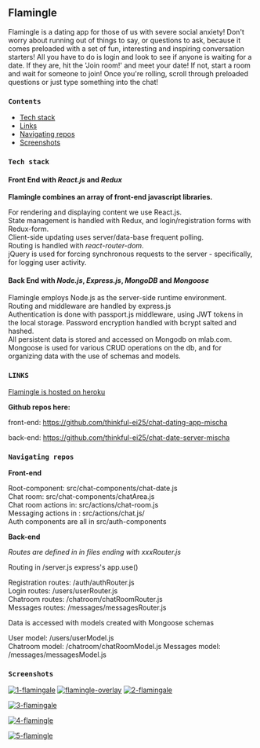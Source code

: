## Flamingle

Flamingle is a dating app for those of us with severe social anxiety! Don't worry about running out of things to say, or questions to ask, because it comes preloaded with a set of fun, interesting and inspiring conversation starters! All you have to do is login and look to see if anyone is waiting for a date. If they are, hit the 'Join room!' and meet your date! If not, start a room and wait for someone to join! Once you're rolling, scroll through preloaded questions or just type something into the chat!

### **`Contents`**
- [Tech stack](#tech-stack)
- [Links](#links)
- [Navigating repos](#navigating-repos)
- [Screenshots](#screenshots)

### **`Tech stack`**
#### Front End with *React.js* and *Redux*
**Flamingle combines an array of front-end javascript libraries.**

For rendering and displaying content we use React.js.  
State management is handled with Redux, and login/registration forms with Redux-form.  
Client-side updating uses server/data-base frequent polling.  
Routing is handled with *react-router-dom*.  
jQuery is used for forcing synchronous requests to the server - specifically, for logging user activity. 

#### Back End with *Node.js*, *Express.js*, *MongoDB* and *Mongoose*
Flamingle employs Node.js as the server-side runtime environment.  <br/>
Routing and middleware are handled by express.js <br/>
Authentication is done with passport.js middleware, using JWT tokens in the local storage. Password encryption handled with bcrypt salted and hashed.  <br/>
All persistent data is stored and accessed on Mongodb on mlab.com. Mongoose is used for various CRUD operations on the db, and for organizing data with the use of schemas and models. 

### **`LINKS`**
[Flamingle is hosted on heroku](https://flamingle-app.herokuapp.com/)

**Github repos here:** 

front-end: https://github.com/thinkful-ei25/chat-dating-app-mischa

back-end: 
https://github.com/thinkful-ei25/chat-date-server-mischa

### **`Navigating repos`**
**Front-end** 

Root-component: src/chat-components/chat-date.js <br/>
Chat room: src/chat-components/chatArea.js <br/>
Chat room actions in: src/actions/chat-room.js <br/>
Messaging actions in : src/actions/chat.js/ <br/>
Auth components are all in src/auth-components

**Back-end** 

*Routes are defined in in files ending with xxxRouter.js <br/>*

Routing in /server.js express's app.use() 

Registration routes: /auth/authRouter.js <br/>
Login routes: /users/userRouter.js  <br/>
Chatroom routes: /chatroom/chatRoomRouter.js <br/>
Messages routes: /messages/messagesRouter.js  <br/>
 
Data is accessed with models created with Mongoose schemas  <br/>

User model: /users/userModel.js <br/>
Chatroom model: /chatroom/chatRoomModel.js
Messages model: /messages/messagesModel.js

### **`Screenshots`**
<a href="https://ibb.co/4YYMtrs"><img src="https://i.ibb.co/WPPF5JD/1-flamingaling.png" alt="1-flamingale"></a>
<a href="https://ibb.co/zXC0qHb"><img src="https://i.ibb.co/fkZPjGt/flamingle-overlay.png" alt="flamingle-overlay"></a>
<a href="https://ibb.co/k80mLPH"><img src="https://i.ibb.co/3NWRxPr/2-flamingaling.png" alt="2-flamingale"></a>

<a href="https://ibb.co/BBBqLW6"><img src="https://i.ibb.co/ZxxWd4g/3-flamingaling.png" alt="3-flamingale"></a>

<a href="https://ibb.co/kq5CjjC"><img src="https://i.ibb.co/zPQvppv/4-flamingling.png" alt="4-flamingle"></a>

<a href="https://ibb.co/tzcRRGQ"><img src="https://i.ibb.co/W0FCChG/5-flamingling.png" alt="5-flamingle"></a>

